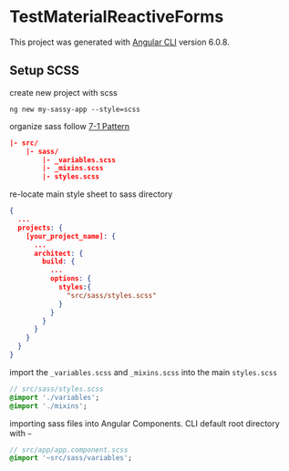 # TestMaterialReactiveForms

This project was generated with [Angular CLI](https://github.com/angular/angular-cli) version 6.0.8.

## Setup SCSS

create new project with scss

``` npm
ng new my-sassy-app --style=scss
```

organize sass follow [7-1 Pattern](https://sass-guidelin.es/#the-7-1-pattern)

``` json
|- src/
    |- sass/
        |- _variables.scss
        |- _mixins.scss
        |- styles.scss
```

re-locate main style sheet to sass directory

``` json
{
  ...
  projects: {
    [your_project_name]: {
      ...
      architect: {
        build: {
          ...
          options: {
            styles:{
              "src/sass/styles.scss"
            }
          }
        }
      }
    }
  }
}
```

import the `_variables.scss` and `_mixins.scss` into the main `styles.scss`

``` sass
// src/sass/styles.scss
@import './variables';
@import './mixins';
```

importing sass files into Angular Components. CLI default root directory with `~`

``` sass
// src/app/app.component.scss
@import '~src/sass/variables';
```
